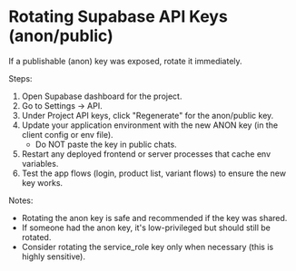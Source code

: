 # Rotating Supabase API Keys (anon/public)

If a publishable (anon) key was exposed, rotate it immediately.

Steps:
1. Open Supabase dashboard for the project.
2. Go to Settings → API.
3. Under Project API keys, click "Regenerate" for the anon/public key.
4. Update your application environment with the new ANON key (in the client config or env file).
   - Do NOT paste the key in public chats.
5. Restart any deployed frontend or server processes that cache env variables.
6. Test the app flows (login, product list, variant flows) to ensure the new key works.

Notes:
- Rotating the anon key is safe and recommended if the key was shared.
- If someone had the anon key, it's low-privileged but should still be rotated.
- Consider rotating the service_role key only when necessary (this is highly sensitive).
